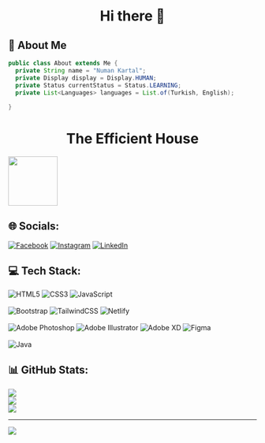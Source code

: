 <link rel="stylesheet" href="https://cdnjs.cloudflare.com/ajax/libs/github-markdown-css/5.1.0/github-markdown.min.css" integrity="sha512-KUoB3bZ1XRBYj1QcH4BHCQjurAZnCO3WdrswyLDtp7BMwCw7dPZngSLqILf68SGgvnWHTD5pPaYrXi6wiRJ65g==" crossorigin="anonymous" referrerpolicy="no-referrer" />
 <h1 align="center">Hi there 👋</h1>

## 💫 About Me

```Java
public class About extends Me { 
  private String name = "Numan Kartal";
  private Display display = Display.HUMAN;
  private Status currentStatus = Status.LEARNING;
  private List<Languages> languages = List.of(Turkish, English);
  
}
``` 

##
<h1 align="center">The Efficient House</h1>
<img position="center" width="100" height="100" src="https://user-images.githubusercontent.com/19970595/196669301-8cd9fc25-3f95-42d2-b965-94a5063ef865.jpg"/>


## 🌐 Socials:
[![Facebook](https://img.shields.io/badge/Facebook-%231877F2.svg?logo=Facebook&logoColor=white)](https://facebook.com/numankartal) [![Instagram](https://img.shields.io/badge/Instagram-%23E4405F.svg?logo=Instagram&logoColor=white)](https://instagram.com/zaharyasx) [![LinkedIn](https://img.shields.io/badge/LinkedIn-%230077B5.svg?logo=linkedin&logoColor=white)](https://linkedin.com/in/numankartall) 

## 💻 Tech Stack:
![HTML5](https://img.shields.io/badge/html5-%23E34F26.svg?style=for-the-badge&logo=html5&logoColor=white)
![CSS3](https://img.shields.io/badge/css3-%231572B6.svg?style=for-the-badge&logo=css3&logoColor=white)
![JavaScript](https://img.shields.io/badge/javascript-%23323330.svg?style=for-the-badge&logo=javascript&logoColor=%23F7DF1E)<br/><br/>
![Bootstrap](https://img.shields.io/badge/bootstrap-%23563D7C.svg?style=for-the-badge&logo=bootstrap&logoColor=white)
![TailwindCSS](https://img.shields.io/badge/tailwindcss-%2338B2AC.svg?style=for-the-badge&logo=tailwind-css&logoColor=blue)
![Netlify](https://img.shields.io/badge/netlify-%23000000.svg?style=for-the-badge&logo=netlify&logoColor=#00C7B7)<br/><br/>
![Adobe Photoshop](https://img.shields.io/badge/adobephotoshop-%2331A8FF.svg?style=for-the-badge&logo=adobephotoshop&logoColor=darkblue) 
![Adobe Illustrator](https://img.shields.io/badge/adobeillustrator-%23FF9A00.svg?style=for-the-badge&logo=adobeillustrator&logoColor=black)
![Adobe XD](https://img.shields.io/badge/Adobe%20XD-470137?style=for-the-badge&logo=Adobe%20XD&logoColor=#FF61F6)
![Figma](https://img.shields.io/badge/figma-%23F24E1E.svg?style=for-the-badge&logo=figma&logoColor=white)<br/><br/>
![Java](https://img.shields.io/badge/java-%23ED8B00.svg?style=for-the-badge&logo=java&logoColor=white)

## 📊 GitHub Stats:
![](https://github-readme-stats.vercel.app/api?username=NumanKartall&theme=black-green&hide_border=false&include_all_commits=false&count_private=false)<br/>
![](https://github-readme-streak-stats.herokuapp.com/?user=NumanKartall&theme=black-green&hide_border=false)<br/>
![](https://github-readme-stats.vercel.app/api/top-langs/?username=NumanKartall&theme=blue-green&hide_border=false&include_all_commits=false&count_private=false&layout=compact)

---
[![](https://visitcount.itsvg.in/api?id=NumanKartall&label=Profile%20Views&color=5&icon=8&pretty=true)](https://visitcount.itsvg.in)
